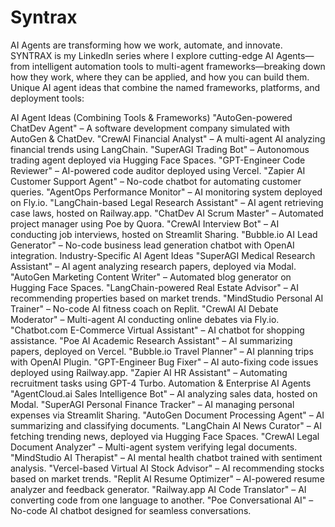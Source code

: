 # Syntrax
AI Agents are transforming how we work, automate, and innovate. SYNTRAX is my LinkedIn series where I explore cutting-edge AI Agents—from intelligent automation tools to multi-agent frameworks—breaking down how they work, where they can be applied, and how you can build them.
Unique AI agent ideas that combine the named frameworks, platforms, and deployment tools:

AI Agent Ideas (Combining Tools & Frameworks)
"AutoGen-powered ChatDev Agent" – A software development company simulated with AutoGen & ChatDev.
"CrewAI Financial Analyst" – A multi-agent AI analyzing financial trends using LangChain.
"SuperAGI Trading Bot" – Autonomous trading agent deployed via Hugging Face Spaces.
"GPT-Engineer Code Reviewer" – AI-powered code auditor deployed using Vercel.
"Zapier AI Customer Support Agent" – No-code chatbot for automating customer queries.
"AgentOps Performance Monitor" – AI monitoring system deployed on Fly.io.
"LangChain-based Legal Research Assistant" – AI agent retrieving case laws, hosted on Railway.app.
"ChatDev AI Scrum Master" – Automated project manager using Poe by Quora.
"CrewAI Interview Bot" – AI conducting job interviews, hosted on Streamlit Sharing.
"Bubble.io AI Lead Generator" – No-code business lead generation chatbot with OpenAI integration.
Industry-Specific AI Agent Ideas
"SuperAGI Medical Research Assistant" – AI agent analyzing research papers, deployed via Modal.
"AutoGen Marketing Content Writer" – Automated blog generator on Hugging Face Spaces.
"LangChain-powered Real Estate Advisor" – AI recommending properties based on market trends.
"MindStudio Personal AI Trainer" – No-code AI fitness coach on Replit.
"CrewAI AI Debate Moderator" – Multi-agent AI conducting online debates via Fly.io.
"Chatbot.com E-Commerce Virtual Assistant" – AI chatbot for shopping assistance.
"Poe AI Academic Research Assistant" – AI summarizing papers, deployed on Vercel.
"Bubble.io Travel Planner" – AI planning trips with OpenAI Plugin.
"GPT-Engineer Bug Fixer" – AI auto-fixing code issues deployed using Railway.app.
"Zapier AI HR Assistant" – Automating recruitment tasks using GPT-4 Turbo.
Automation & Enterprise AI Agents
"AgentCloud.ai Sales Intelligence Bot" – AI analyzing sales data, hosted on Modal.
"SuperAGI Personal Finance Tracker" – AI managing personal expenses via Streamlit Sharing.
"AutoGen Document Processing Agent" – AI summarizing and classifying documents.
"LangChain AI News Curator" – AI fetching trending news, deployed via Hugging Face Spaces.
"CrewAI Legal Document Analyzer" – Multi-agent system verifying legal documents.
"MindStudio AI Therapist" – AI mental health chatbot trained with sentiment analysis.
"Vercel-based Virtual AI Stock Advisor" – AI recommending stocks based on market trends.
"Replit AI Resume Optimizer" – AI-powered resume analyzer and feedback generator.
"Railway.app AI Code Translator" – AI converting code from one language to another.
"Poe Conversational AI" – No-code AI chatbot designed for seamless conversations.

